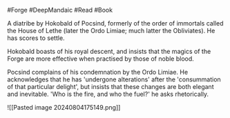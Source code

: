 #Forge #DeepMandaic #Read #Book 

A diatribe by Hokobald of Pocsind, formerly of the order of immortals called the House of Lethe (later the Ordo Limiae; much latter the Obliviates). He has scores to settle.

Hokobald boasts of his royal descent, and insists that the magics of the Forge are more effective when practised by those of noble blood.

Pocsind complains of his condemnation by the Ordo Limiae. He acknowledges that he has 'undergone alterations' after the 'consummation of that particular delight', but insists that these changes are both elegant and inevitable. 'Who is the fire, and who the fuel?' he asks rhetorically.

![[Pasted image 20240804175149.png]]